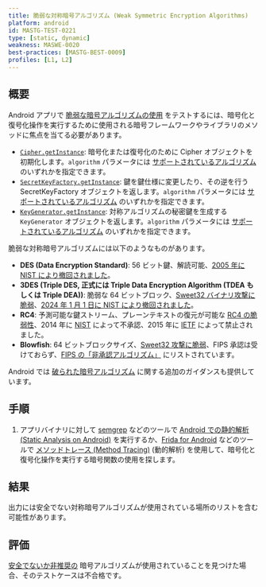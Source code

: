 ```yaml
---
title: 脆弱な対称暗号アルゴリズム (Weak Symmetric Encryption Algorithms)
platform: android
id: MASTG-TEST-0221
type: [static, dynamic]
weakness: MASWE-0020
best-practices: [MASTG-BEST-0009]
profiles: [L1, L2]
---
```


## 概要

Android アプリで [脆弱な暗号アルゴリズムの使用](../../../Document/0x04g-Testing-Cryptography.md#identifying-insecure-andor-deprecated-cryptographic-algorithms) をテストするには、暗号化と復号化操作を実行するために使用される暗号フレームワークやライブラリのメソッドに焦点を当てる必要があります。

- [`Cipher.getInstance`](https://developer.android.com/reference/javax/crypto/Cipher#getInstance(java.lang.String)): 暗号化または復号化のために Cipher オブジェクトを初期化します。`algorithm` パラメータには [サポートされているアルゴリズム](https://docs.oracle.com/javase/8/docs/technotes/guides/security/StandardNames.html#Cipher) のいずれかを指定できます。
- [`SecretKeyFactory.getInstance`](https://developer.android.com/reference/javax/crypto/SecretKeyFactory#getInstance(java.lang.String)): 鍵を鍵仕様に変更したり、その逆を行う SecretKeyFactory オブジェクトを返します。`algorithm` パラメータには [サポートされているアルゴリズム](https://docs.oracle.com/javase/8/docs/technotes/guides/security/StandardNames.html#SecretKeyFactory) のいずれかを指定できます。
- [`KeyGenerator.getInstance`](https://developer.android.com/reference/javax/crypto/KeyGenerator#getInstance(java.lang.String)): 対称アルゴリズムの秘密鍵を生成する `KeyGenerator` オブジェクトを返します。`algorithm` パラメータには [サポートされているアルゴリズム](https://docs.oracle.com/javase/8/docs/technotes/guides/security/StandardNames.html#KeyGenerator) のいずれかを指定できます。

脆弱な対称暗号アルゴリズムには以下のようなものがあります。

- **DES (Data Encryption Standard)**: 56 ビット鍵、解読可能、[2005 年に NIST により撤回されました](https://csrc.nist.gov/pubs/fips/46-3/final)。
- **3DES (Triple DES, 正式には Triple Data Encryption Algorithm (TDEA もしくは Triple DEA))**: 脆弱な 64 ビットブロック、[Sweet32 バイナリ攻撃に脆弱](https://sweet32.info/)、[2024 年 1 月 1 日に NIST により撤回されました](https://csrc.nist.gov/pubs/sp/800/67/r2/final)。
- **RC4**: 予測可能な鍵ストリーム、プレーンテキストの復元が可能な [RC4 の脆弱性](https://www.rc4nomore.com/)、2014 年に [NIST](https://nvlpubs.nist.gov/nistpubs/specialpublications/nist.sp.800-52r1.pdf) によって不承認、2015 年に [IETF](https://datatracker.ietf.org/doc/html/rfc7465) によって禁止されました。
- **Blowfish**: 64 ビットブロックサイズ、[Sweet32 攻撃に脆弱](https://en.wikipedia.org/wiki/Birthday_attack)、FIPS 承認は受けておらず、[FIPS の「非承認アルゴリズム」](https://csrc.nist.gov/csrc/media/projects/cryptographic-module-validation-program/documents/security-policies/140sp2092.pdf) にリストされています。

Android では [破られた暗号アルゴリズム](https://developer.android.com/privacy-and-security/risks/broken-cryptographic-algorithm) に関する追加のガイダンスも提供しています。

## 手順

1. アプリバイナリに対して [semgrep](../../../tools/generic/MASTG-TOOL-0110.md) などのツールで [Android での静的解析 (Static Analysis on Android)](../../../techniques/android/MASTG-TECH-0014.md) を実行するか、[Frida for Android](../../../tools/android/MASTG-TOOL-0001.md) などのツールで [メソッドトレース (Method Tracing)](../../../techniques/android/MASTG-TECH-0033.md) (動的解析) を使用して、暗号化と復号化操作を実行する暗号関数の使用を探します。

## 結果

出力には安全でない対称暗号アルゴリズムが使用されている場所のリストを含む可能性があります。

## 評価

[安全でないか非推奨の](../../../Document/0x04g-Testing-Cryptography.md#identifying-insecure-andor-deprecated-cryptographic-algorithms) 暗号アルゴリズムが使用されていることを見つけた場合、そのテストケースは不合格です。
